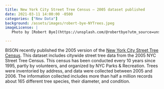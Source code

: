 ```yaml
---
title: New York City Street Tree Census – 2005 dataset published
date: 2021-03-11 14:00:00 -0500 
categories: ["New Data"] 
background: /assets/images/robert-bye-NYTrees.jpeg 
imageLicense: | 
   Photo by [Robert Bye](https://unsplash.com/@robertbye?utm_source=unsplash&utm_medium=referral&utm_content=creditCopyText) on [Unsplash](https://unsplash.com/@robertbye?utm_source=unsplash&utm_medium=referral&utm_content=creditCopyText)

--- 
```


BISON recently published the 2005 version of the [New York City Street Tree Census](https://www.gbif.org/dataset/c4e1739b-e225-4773-b2ca-b9dd90846c62). This dataset includes citywide street tree data from the 2005 NYC Street Tree Census. This census has been conducted every 10 years since 1995, partly by volunteers, and organized by NYC Parks & Recreation. Trees were inventoried by address, and data were collected between 2005 and 2006. The information collected includes more than half a million records about 165 different tree species, their diameter, and condition. 
